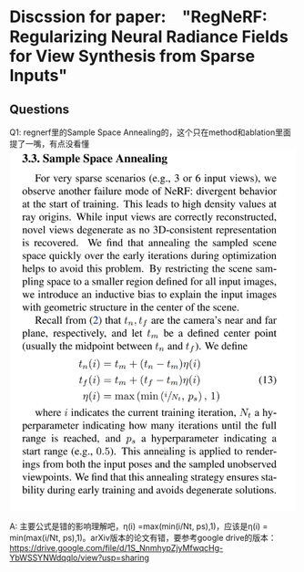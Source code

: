 # Discssion for paper:　"RegNeRF: Regularizing Neural Radiance Fields for View Synthesis from Sparse Inputs"

## Questions

Q1: regnerf里的Sample Space Annealing的，这个只在method和ablation里面提了一嘴，有点没看懂
<img src="./imgs/regnerf_1.jpg"></img>

A: 主要公式是错的影响理解吧，η(i) =max(min(i/Nt, ps),1)，应该是η(i) = min(max(i/Nt, ps),1)。arXiv版本的论文有错，要参考google drive的版本：https://drive.google.com/file/d/1S_NnmhypZjyMfwqcHg-YbWSSYNWdqqlo/view?usp=sharing